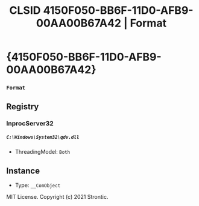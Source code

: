 ﻿---
title: "CLSID 4150F050-BB6F-11D0-AFB9-00AA00B67A42 | Format"
excerpt: What is COM-Object CLSID 4150F050-BB6F-11D0-AFB9-00AA00B67A42?
---

# {4150F050-BB6F-11D0-AFB9-00AA00B67A42}

### `Format`

## Registry


### InprocServer32

##### `C:\Windows\System32\qdv.dll`
* ThreadingModel: `Both`

## Instance

* Type: `__ComObject`

MIT License. Copyright (c) 2021 Strontic.


